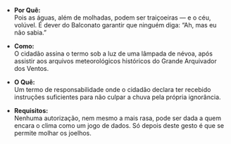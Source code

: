 - **Por Quê:**  
    Pois as águas, além de molhadas, podem ser traiçoeiras — e o céu, volúvel. É dever do Balconato garantir que ninguém diga: “Ah, mas eu não sabia.”
    
- **Como:**  
    O cidadão assina o termo sob a luz de uma lâmpada de névoa, após assistir aos arquivos meteorológicos históricos do Grande Arquivador dos Ventos.
    
- **O Quê:**  
    Um termo de responsabilidade onde o cidadão declara ter recebido instruções suficientes para não culpar a chuva pela própria ignorância.
    
- **Requisitos:**  
    Nenhuma autorização, nem mesmo a mais rasa, pode ser dada a quem encara o clima como um jogo de dados. Só depois deste gesto é que se permite molhar os joelhos.